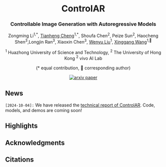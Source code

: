 <div align ="center">
<h1> ControlAR </h1>
<h3> Controllable Image Generation with Autoregressive Models </h3>

Zongming Li<sup>1,\*</sup>, [Tianheng Cheng](https://scholar.google.com/citations?user=PH8rJHYAAAAJ&hl=zh-CN)<sup>1,\*</sup>, Shoufa Chen<sup>2</sup>, Peize Sun<sup>2</sup>, Haocheng Shen<sup>3</sup>,Longjin Ran<sup>3</sup>, Xiaoxin Chen<sup>3</sup>, [Wenyu Liu](http://eic.hust.edu.cn/professor/liuwenyu)<sup>1</sup>, [Xinggang Wang](https://xwcv.github.io/)<sup>1,📧</sup>

<sup>1</sup> Huazhong University of Science and Technology,
<sup>2</sup> The University of Hong Kong
<sup>2</sup> vivo AI Lab

(\* equal contribution, 📧 corresponding author)

[![arxiv paper](https://img.shields.io/badge/arXiv-Paper-red)](https://arxiv.org/abs/2406.20076)
</div>

## News

`[2024-10-04]:` We have released the [technical report of ControlAR](https://arxiv.org/abs/2406.20076). Code, models, and demos are coming soon!


## Highlights



## Acknowledgments


## Citations
